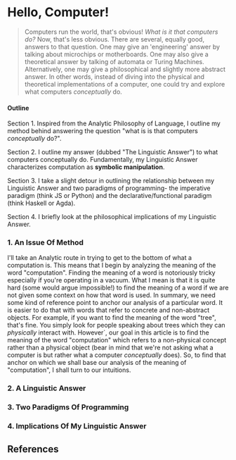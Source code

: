 
# Hello, Computer!

> Computers run the world, that's obvious! *What is it that computers do?* Now, that's less obvious. There are several, equally good, answers to that question. One may give an 'engineering' answer by talking about microchips or motherboards. One may also give a theoretical answer by talking of automata or Turing Machines. Alternatively, one may give a philosophical and slightly more abstract answer. In other words, instead of diving into the physical and theoretical implementations of a computer, one could try and explore what computers *conceptually* do.

#### Outline

Section 1. Inspired from the Analytic Philosophy of Language, I outline my method behind answering the question "what is is that computers *conceptually* do?".

Section 2. I outline my answer (dubbed "The Linguistic Answer") to what computers conceptually do. Fundamentally, my Linguistic Answer characterizes computation as **symbolic manipulation**.

Section 3. I take a slight detour in outlining the relationship between my Linguistic Answer and two paradigms of programming- the imperative paradigm (think JS or Python) and the declarative/functional paradigm (think Haskell or Agda).

Section 4. I briefly look at the philosophical implications of my Linguistic Answer.

### 1. An Issue Of Method

I'll take an Analytic route in trying to get to the bottom of what a computation is. This means that I begin by analyzing the meaning of the word "computation". Finding the meaning of a word is notoriously tricky especially if you're operating in a vacuum. What I mean is that it is quite hard (some would argue impossible!) to find the meaning of a word if we are not given some context on how that word is used. In summary, we need some kind of reference point to anchor our analysis of a particular word. It is easier to do that with words that refer to concrete and non-abstract objects. For example, if you want to find the meaning of the word "tree", that's fine. You simply look for people speaking about trees which they can *physically* interact with. However`, our goal in this article is to find the meaning of the word "computation" which refers to a non-physical concept rather than a physical object (bear in mind that we're not asking what a computer is but rather what a computer *conceptually* does). So, to find that anchor on which we shall base our analysis of the meaning of "computation", I shall turn to our intuitions.

### 2. A Linguistic Answer

### 3. Two Paradigms Of Programming

### 4. Implications Of My Linguistic Answer

## References
